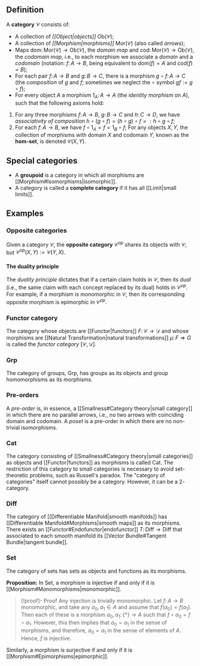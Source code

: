 ## Definition
 A **category** $\mathcal{C}$ consists of:
 - A collection of *[[Object|objects]]* $\mathrm{Ob}(\mathcal{C})$;
 - A collection of *[[Morphism|morphisms]]* $\mathrm{Mor}(\mathcal{C})$ (also called *arrows*);
 - Maps $\mathrm{dom}\colon \mathrm{Mor}(\mathcal{C})\to\mathrm{Ob}(\mathcal{C})$, the *domain map* and $\mathrm{cod}\colon \mathrm{Mor}(\mathcal{C})\to\mathrm{Ob}(\mathcal{C})$, the *codomain map*, i.e., to each morphism we associate a *domain* and a *codomain* (notation: $f\colon A\to B$, being equivalent to $\mathrm{dom}(f)=A$ and $\mathrm{cod}(f)=B$);
 - For each pair $f\colon A\to B$ and $g\colon B\to C$, there is a morphism $g\circ f\colon A\to C$ (the *composition* of $g$ and $f$; sometimes we neglect the $\circ$ symbol $gf := g\circ f$);
 - For every object $A$ a morphism $1_A\colon A\to A$ (the *identity morphism* on $A$),
such that the following axioms hold:
1. For any three morphisms $f\colon A\to B$, $g\colon B\to C$ and $h\colon C\to D$, we have *associativity of composition* $h\circ(g\circ f) = (h\circ g)\circ f =: h\circ g\circ f$;
2. For each $f\colon A\to B$, we have $f\circ 1_A = f = 1_B\circ f$;
For any objects $X,Y$, the collection of morphisms with domain $X$ and codomain $Y$, known as the **hom-set**, is denoted $\mathcal{C}(X,Y)$.
## Special categories
- A **groupoid** is a category in which all morphisms are [[Morphism#Isomorphisms|isomorphic]].
- A category is called a **complete category** if it has all [[Limit|small limits]].
## Examples
### Opposite categories
Given a category $\mathcal{C}$, the **opposite category** $\mathcal{C}^{op}$ shares its objects with $\mathcal{C}$, but $\mathcal{C}^{op}(X,Y) := \mathcal{C}(Y,X)$.
#### The duality principle
The *duality principle* dictates that if a certain claim holds in $\mathcal{C}$, then its *dual* (i.e., the same claim with each concept replaced by its dual) holds in $\mathcal{C}^{op}$. For example, if a morphism is monomorphic in $\mathcal{C}$, then its corresponding opposite morphism is epimorphic in $\mathcal{C}^{op}$.
### Functor category
The category whose objects are [[Functor|functors]] $F\colon \mathcal{C}\to\mathcal{D}$ and whose morphisms are [[Natural Transformation|natural transformations]] $\mu\colon F\Rightarrow G$ is called the *functor category* $[\mathcal{C},\mathcal{D}]$.
### $\mathrm{Grp}$
The category of groups, $\mathrm{Grp}$, has groups as its objects and group homomorphisms as its morphisms.
### Pre-orders
A *pre-order* is, in essence, a [[Smallness#Category theory|small category]] in which there are no parallel arrows, i.e., no two arrows with coinciding domain and codomain. A *poset* is a pre-order in which there are no non-trivial isomorphisms.
### $\mathrm{Cat}$
The category consisting of [[Smallness#Category theory|small categories]] as objects and [[Functor|functors]] as morphisms is called $\mathrm{Cat}$. The restriction of this category to small categories is necessary to avoid set-theoretic problems, such as Russell's paradox.
The "category of categories" itself cannot possibly be a category. However, it can be a $2$-category.
### $\mathrm{Diff}$
The category of [[Differentiable Manifold|smooth manifolds]] has [[Differentiable Manifold#Morphisms|smooth maps]] as its morphisms. There exists an [[Functor#Endofunctor|endofunctor]] $T\colon \mathrm{Diff}\to \mathrm{Diff}$ that associated to each smooth manifold its [[Vector Bundle#Tangent Bundle|tangent bundle]].
### $\mathrm{Set}$
The category of sets has sets as objects and functions as its morphisms.

**Proposition:** In $\mathrm{Set}$, a morphism is injective if and only if it is [[Morphism#Monomorphisms|monomorphic]].
> [!proof]- Proof
>	Any injection is trivially monomorphic.
>	Let $f\colon A\to B$ monomorphic, and take any $a_0, a_1\in A$ and assume that $f(a_0) = f(a_1)$. Then each of these is a morphism $a_0,a_1\colon \{*\}\to A$ such that $f\circ a_0 = f\circ a_1$. However, this then implies that $a_0=a_1$ in the sense of morphisms, and therefore, $a_0 = a_1$ in the sense of elements of $A$. Hence, $f$ is injective.

Similarly, a morphism is surjective if and only if it is [[Morphism#Epimorphisms|epimorphic]].